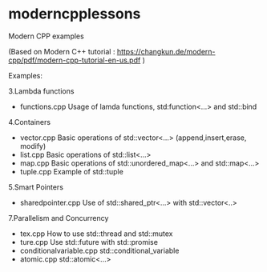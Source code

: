 # moderncpplessons


Modern CPP examples

(Based on Modern C++ tutorial : https://changkun.de/modern-cpp/pdf/modern-cpp-tutorial-en-us.pdf )

Examples:

3.Lambda functions
 * functions.cpp                       Usage of lamda functions, std:function<...> and std::bind

4.Containers
 * vector.cpp                          Basic operations of std::vector<...> (append,insert,erase, modify)
 * list.cpp                            Basic operations of std::list<...>
 * map.cpp                             Basic operations of std::unordered_map<...> and std::map<...>
 * tuple.cpp                           Example of std::tuple
 
5.Smart Pointers
 * sharedpointer.cpp                   Use of std::shared_ptr<...> with std::vector<..>
 
7.Parallelism and Concurrency
 * tex.cpp                           How to use std::thread and std::mutex
 * ture.cpp                          Use std::future with std::promise
 * conditionalvariable.cpp             std::conditional_variable
 * atomic.cpp                          std::atomic<...>
 
 
 
 

